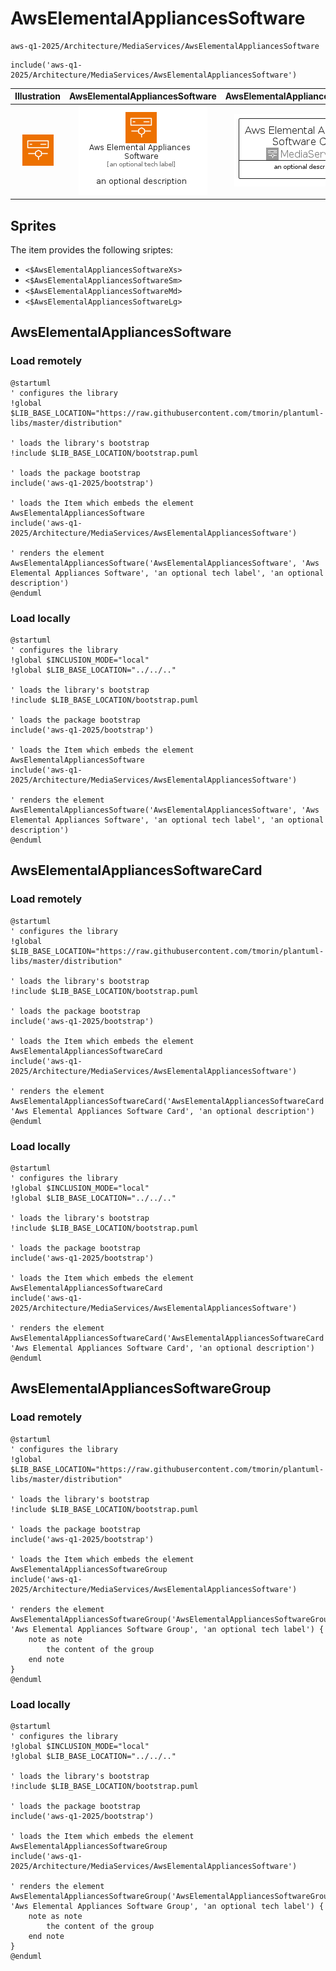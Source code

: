 # AwsElementalAppliancesSoftware


```text
aws-q1-2025/Architecture/MediaServices/AwsElementalAppliancesSoftware
```

```text
include('aws-q1-2025/Architecture/MediaServices/AwsElementalAppliancesSoftware')
```



| Illustration | AwsElementalAppliancesSoftware | AwsElementalAppliancesSoftwareCard | AwsElementalAppliancesSoftwareGroup |
| :---: | :---: | :---: | :---: |
| ![illustration for Illustration](../../../aws-q1-2025/Architecture/MediaServices/AwsElementalAppliancesSoftware.png) | ![illustration for AwsElementalAppliancesSoftware](../../../aws-q1-2025/Architecture/MediaServices/AwsElementalAppliancesSoftware.Local.png) | ![illustration for AwsElementalAppliancesSoftwareCard](../../../aws-q1-2025/Architecture/MediaServices/AwsElementalAppliancesSoftwareCard.Local.png) | ![illustration for AwsElementalAppliancesSoftwareGroup](../../../aws-q1-2025/Architecture/MediaServices/AwsElementalAppliancesSoftwareGroup.Local.png) |



## Sprites
The item provides the following sriptes:

- `<$AwsElementalAppliancesSoftwareXs>`
- `<$AwsElementalAppliancesSoftwareSm>`
- `<$AwsElementalAppliancesSoftwareMd>`
- `<$AwsElementalAppliancesSoftwareLg>`





## AwsElementalAppliancesSoftware

### Load remotely
```plantuml
@startuml
' configures the library
!global $LIB_BASE_LOCATION="https://raw.githubusercontent.com/tmorin/plantuml-libs/master/distribution"

' loads the library's bootstrap
!include $LIB_BASE_LOCATION/bootstrap.puml

' loads the package bootstrap
include('aws-q1-2025/bootstrap')

' loads the Item which embeds the element AwsElementalAppliancesSoftware
include('aws-q1-2025/Architecture/MediaServices/AwsElementalAppliancesSoftware')

' renders the element
AwsElementalAppliancesSoftware('AwsElementalAppliancesSoftware', 'Aws Elemental Appliances Software', 'an optional tech label', 'an optional description')
@enduml
```

### Load locally
```plantuml
@startuml
' configures the library
!global $INCLUSION_MODE="local"
!global $LIB_BASE_LOCATION="../../.."

' loads the library's bootstrap
!include $LIB_BASE_LOCATION/bootstrap.puml

' loads the package bootstrap
include('aws-q1-2025/bootstrap')

' loads the Item which embeds the element AwsElementalAppliancesSoftware
include('aws-q1-2025/Architecture/MediaServices/AwsElementalAppliancesSoftware')

' renders the element
AwsElementalAppliancesSoftware('AwsElementalAppliancesSoftware', 'Aws Elemental Appliances Software', 'an optional tech label', 'an optional description')
@enduml
```

## AwsElementalAppliancesSoftwareCard

### Load remotely
```plantuml
@startuml
' configures the library
!global $LIB_BASE_LOCATION="https://raw.githubusercontent.com/tmorin/plantuml-libs/master/distribution"

' loads the library's bootstrap
!include $LIB_BASE_LOCATION/bootstrap.puml

' loads the package bootstrap
include('aws-q1-2025/bootstrap')

' loads the Item which embeds the element AwsElementalAppliancesSoftwareCard
include('aws-q1-2025/Architecture/MediaServices/AwsElementalAppliancesSoftware')

' renders the element
AwsElementalAppliancesSoftwareCard('AwsElementalAppliancesSoftwareCard', 'Aws Elemental Appliances Software Card', 'an optional description')
@enduml
```

### Load locally
```plantuml
@startuml
' configures the library
!global $INCLUSION_MODE="local"
!global $LIB_BASE_LOCATION="../../.."

' loads the library's bootstrap
!include $LIB_BASE_LOCATION/bootstrap.puml

' loads the package bootstrap
include('aws-q1-2025/bootstrap')

' loads the Item which embeds the element AwsElementalAppliancesSoftwareCard
include('aws-q1-2025/Architecture/MediaServices/AwsElementalAppliancesSoftware')

' renders the element
AwsElementalAppliancesSoftwareCard('AwsElementalAppliancesSoftwareCard', 'Aws Elemental Appliances Software Card', 'an optional description')
@enduml
```

## AwsElementalAppliancesSoftwareGroup

### Load remotely
```plantuml
@startuml
' configures the library
!global $LIB_BASE_LOCATION="https://raw.githubusercontent.com/tmorin/plantuml-libs/master/distribution"

' loads the library's bootstrap
!include $LIB_BASE_LOCATION/bootstrap.puml

' loads the package bootstrap
include('aws-q1-2025/bootstrap')

' loads the Item which embeds the element AwsElementalAppliancesSoftwareGroup
include('aws-q1-2025/Architecture/MediaServices/AwsElementalAppliancesSoftware')

' renders the element
AwsElementalAppliancesSoftwareGroup('AwsElementalAppliancesSoftwareGroup', 'Aws Elemental Appliances Software Group', 'an optional tech label') {
    note as note
        the content of the group
    end note
}
@enduml
```

### Load locally
```plantuml
@startuml
' configures the library
!global $INCLUSION_MODE="local"
!global $LIB_BASE_LOCATION="../../.."

' loads the library's bootstrap
!include $LIB_BASE_LOCATION/bootstrap.puml

' loads the package bootstrap
include('aws-q1-2025/bootstrap')

' loads the Item which embeds the element AwsElementalAppliancesSoftwareGroup
include('aws-q1-2025/Architecture/MediaServices/AwsElementalAppliancesSoftware')

' renders the element
AwsElementalAppliancesSoftwareGroup('AwsElementalAppliancesSoftwareGroup', 'Aws Elemental Appliances Software Group', 'an optional tech label') {
    note as note
        the content of the group
    end note
}
@enduml
```

